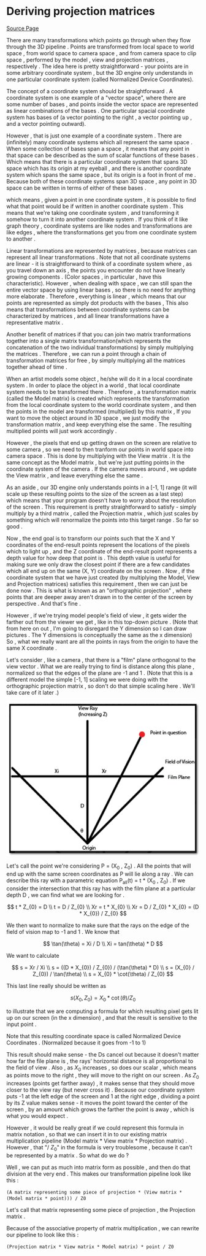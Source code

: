 # Deriving projection matrices

[Source Page](http://litherum.blogspot.com/2015/05/deriving-projection-matrices.html)

There are many transformations which points go through when they flow through the 3D pipeline . Points are transformed from local space to world space , from world space to camera space , and from camera space to clip space , performed by the model , view and projection matrices , respectively . The idea here is pretty straightforward - your points are in some arbitrary coordinate system , but the 3D engine only understands in one particular coordinate system (called Normalized Device Coordinates).

The concept of a coordinate system should be straightforward . A coordinate system is one example of a "vector space", where there are some number of bases , and points inside the vector space are represented as linear combinations of the bases . One particular spacial coordinate system has bases of (a vector pointing to the right , a vector pointing up , and a vector pointing outward).

However , that is just one example of a coordinate system . There are (infinitely) many coordinate systems which all represent the same space . When some collection of bases span a space , it means that any point in that space can be described as the sum of scalar functions of these bases . Which means that there is a particular coordinate system that spans 3D space which has its origin at my eyeball , and there is another coordinate system which spans the same space , but its origin is a foot in front of me . Because both of these coordinate systems span 3D space , any point in 3D space can be written in terms of either of these bases .

which means , given a point in one coordinate system , it is possible to find what that point would be if written in another coordinate system . This means that we're taking one coordinate system , and transforming it somehow to turn it into another coordinate system . If you think of it like graph theory , coordinate systems are like nodes and transformations are like edges , where the transformations get you from one coordinate system to another .

Linear transformations are represented by matrices , because matrices can represent all linear transformations . Note that not all coordinate systems are linear - it is straightforward to think of a coordinate system where , as you travel down an axis , the points you encounter do not have linearly growing components . (Color spaces , in particular , have this characteristic). However , when dealing with space , we can still span the entire vector space by using linear bases , so there is no need for anything more elaborate . Therefore , everything is linear , which means that our points are represented as simply dot products with the bases , This also means that transformations between coordinate systems can be characterized by matrices , and all linear transformations have a representative matrix .

Another benefit of matrices if that you can join two matrix tranformations together into a single matrix transformation(which represents the concatenation of the two individual transformations) by simply multiplying the matrices . Therefore , we can run a point through a chain of transformation matrices for free , by simply multiplying all the matrices together ahead of time .

When an artist models some object , he/she will do it in a local coordinate system . In order to place the object in a world , that local coordinate system needs to be transformed there . Therefore , a transformation matrix (called the Model matrix) is created which represents the transformation from the local coordinate system to the world coordinate system , and then the points in the model are transformed (multiplied) by this matrix , If you want to move the object around in 3D space , we just modify the transformation matrix , and keep everything else the same . The resulting multiplied points will just work accordingly .

However , the pixels that end up getting drawn on the screen are relative to some camera , so we need to then tranform our points in world space into camera space . This is done by multiplying with the View matrix . It is the same concept as the Model matrix , but we're just putting points in the coordinate system of the camera . If the camera moves around , we update the View matrix , and leave everything else the same .

As an aside , our 3D engine only understands points in a [-1, 1] range (it will scale up these resulting points to the size of the screen as a last step) which means that your program doesn't have to worry about the resolution of the screen . This requirement is pretty straightforward to satisfy - simply multiply by a third matrix , called the Projection matrix , which just scales by something which will renormalize the points into this target range . So far so good .

Now , the end goal is to transform our points such that the X and Y coordinates of the end-result points represent the locations of the pixels which to light up , and the Z coordinate of the end-result point represents a depth value for how deep that point is . This depth value is useful for making sure we only draw the closest point if there are a few candidates which all end up on the same (X, Y) coordinate on the screen . Now , if the coordinate system that we have just created (by multiplying the Model, View and Projection matrices) satisfies this requirement , then we can just be done now . This is what is known as an "orthographic projection" , where points that are deeper away aren't drawn in to the center of the screen by perspective . And that's fine .

However , if we're trying model people's field of view , it gets wider the farther out from the viewer we get , like in this top-down picture . (Note that from here on out , I'm going to disregard the Y dimension so I can draw pictures . The Y dimensions is conceptually the same as the 
x dimension) So , what we really want are all the points in rays from the origin to have the same X coordinate .

Let's consider , like a camera , that there is a "film" plane orthogonal to the view vector . What we are really trying to find is distance along this plane , normalized so that the edges of the plane are -1 and 1 . (Note that this is a different model the simple [-1, 1] scaling we were doing with the orthographic projection matrix , so don't do that simple scaling here . We'll take care of it later .)

![file plane](./Images/01.png)

Let's call the point we're considering P = (X<sub>0</sub> , Z<sub>0</sub>) . All the points that will end up with the same screen coordinates as P will lie along a ray . We can describe this ray with a parametric equation P<sub>all</sub>(t) = t * (X<sub>0</sub> , Z<sub>0</sub>) . If we consider the intersection that this ray has with the film plane at a particular depth D , we can find what we are looking for .

$$
t * Z_{0} = D \\
t = D / Z_{0} \\
Xr = t * X_{0} \\
Xr = D / Z_{0} * X_{0} = (D * X_{0}) / Z_{0}
$$

We then want to normalize to make sure that the rays on the edge of the field of vision map to -1 and 1 . We know that

$$
\tan(\theta) = Xi / D \\
Xi = tan(\theta) * D
$$

We want to calculate

$$
s = Xr / Xi \\
s = ((D * X_{0}) / Z_{0}) / (\tan(\theta) * D) \\
s = (X_{0} / Z_{0}) / \tan(\theta) \\
s = X_{0} * \cot(\theta) / Z_{0}
$$

This last line really should be written as

$$
s(X_{0}, Z_{0}) = X_{0} * \cot(\theta) / Z_{0}
$$

to illustrate that we are computing a formula for which resulting pixel gets lit up on our screen (in the x dimension) , and that the result is sensitive to the input point .

Note that this resulting coordinate space is called Normalized Device Coordinates . (Normalized because it goes from -1 to 1)

This result should make sense - the Ds cancel out because it doesn't matter how far the file plane is , the rays' horizontal distance is all proportional to the field of view . Also , as $X_{0}$ increases , so does our scalar , which means as points move to the right , they will move to the right on our screen . As $Z_{0}$ increases (points get farther away) , it makes sense that they should move closer to the view ray (but never cross it) . Because our coordinate system puts -1 at the left edge of the screen and 1 at the right edge , dividing a point by its Z value makes sense - it moves the point toward the center of the screen , by an amount which grows the farther the point is away , which is what you would expect .

However , it would be really great if we could represent this formula in matrix notation , so that we can insert it in to our existing matrix multiplication pipeline (Model matrix * View matrix * Projection matrix) . However , that "/ $Z_{0}$" in the formula is very troublesome , because it can't be represented by a matrix . So what do we do ?

Well , we can put as much into matrix form as possible , and then do that division at the very end . This makes our transformation pipeline look like this :

```
(A matrix representing some piece of projection * (View matrix * (Model matrix * point))) / Z0
```

Let's call that matrix representing some piece of projection , the Projection matrix . 

Because of the associative property of matrix multiplication , we can rewrite our pipeline to look like this :

```
(Projection matrix * View matrix * Model matrix) * point / Z0
```